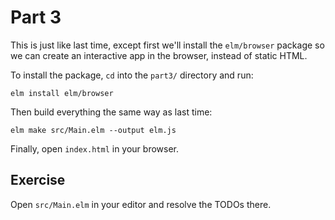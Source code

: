
# Part 3

This is just like last time, except first we'll install the `elm/browser` package so we can create an interactive app in the browser, instead of static HTML.

To install the package, `cd` into the `part3/` directory and run:

```shell
elm install elm/browser
```

Then build everything the same way as last time:

```shell
elm make src/Main.elm --output elm.js
```

Finally, open `index.html` in your browser.

## Exercise

Open `src/Main.elm` in your editor and resolve the TODOs there.
